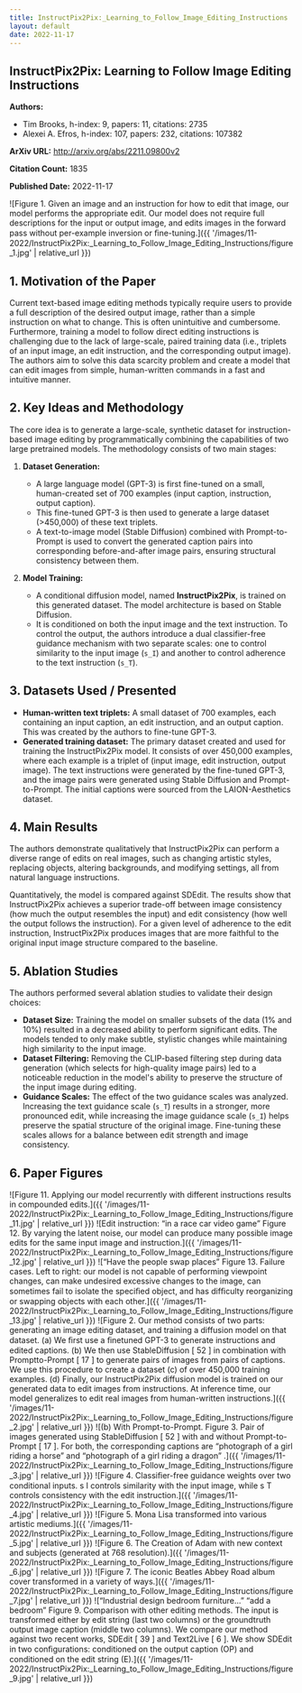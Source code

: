 ```yaml
---
title: InstructPix2Pix:_Learning_to_Follow_Image_Editing_Instructions
layout: default
date: 2022-11-17
---
```

## InstructPix2Pix: Learning to Follow Image Editing Instructions
**Authors:**
- Tim Brooks, h-index: 9, papers: 11, citations: 2735
- Alexei A. Efros, h-index: 107, papers: 232, citations: 107382

**ArXiv URL:** http://arxiv.org/abs/2211.09800v2

**Citation Count:** 1835

**Published Date:** 2022-11-17

![Figure 1. Given an image and an instruction for how to edit that image, our model performs the appropriate edit. Our model does not require full descriptions for the input or output image, and edits images in the forward pass without per-example inversion or ﬁne-tuning.]({{ '/images/11-2022/InstructPix2Pix:_Learning_to_Follow_Image_Editing_Instructions/figure_1.jpg' | relative_url }})
## 1. Motivation of the Paper
Current text-based image editing methods typically require users to provide a full description of the desired output image, rather than a simple instruction on what to change. This is often unintuitive and cumbersome. Furthermore, training a model to follow direct editing instructions is challenging due to the lack of large-scale, paired training data (i.e., triplets of an input image, an edit instruction, and the corresponding output image). The authors aim to solve this data scarcity problem and create a model that can edit images from simple, human-written commands in a fast and intuitive manner.

## 2. Key Ideas and Methodology
The core idea is to generate a large-scale, synthetic dataset for instruction-based image editing by programmatically combining the capabilities of two large pretrained models. The methodology consists of two main stages:

1.  **Dataset Generation:**
    *   A large language model (GPT-3) is first fine-tuned on a small, human-created set of 700 examples (input caption, instruction, output caption).
    *   This fine-tuned GPT-3 is then used to generate a large dataset (>450,000) of these text triplets.
    *   A text-to-image model (Stable Diffusion) combined with Prompt-to-Prompt is used to convert the generated caption pairs into corresponding before-and-after image pairs, ensuring structural consistency between them.

2.  **Model Training:**
    *   A conditional diffusion model, named **InstructPix2Pix**, is trained on this generated dataset. The model architecture is based on Stable Diffusion.
    *   It is conditioned on both the input image and the text instruction. To control the output, the authors introduce a dual classifier-free guidance mechanism with two separate scales: one to control similarity to the input image (`s_I`) and another to control adherence to the text instruction (`s_T`).

## 3. Datasets Used / Presented
*   **Human-written text triplets:** A small dataset of 700 examples, each containing an input caption, an edit instruction, and an output caption. This was created by the authors to fine-tune GPT-3.
*   **Generated training dataset:** The primary dataset created and used for training the InstructPix2Pix model. It consists of over 450,000 examples, where each example is a triplet of (input image, edit instruction, output image). The text instructions were generated by the fine-tuned GPT-3, and the image pairs were generated using Stable Diffusion and Prompt-to-Prompt. The initial captions were sourced from the LAION-Aesthetics dataset.

## 4. Main Results
The authors demonstrate qualitatively that InstructPix2Pix can perform a diverse range of edits on real images, such as changing artistic styles, replacing objects, altering backgrounds, and modifying settings, all from natural language instructions.

Quantitatively, the model is compared against SDEdit. The results show that InstructPix2Pix achieves a superior trade-off between image consistency (how much the output resembles the input) and edit consistency (how well the output follows the instruction). For a given level of adherence to the edit instruction, InstructPix2Pix produces images that are more faithful to the original input image structure compared to the baseline.

## 5. Ablation Studies
The authors performed several ablation studies to validate their design choices:

*   **Dataset Size:** Training the model on smaller subsets of the data (1% and 10%) resulted in a decreased ability to perform significant edits. The models tended to only make subtle, stylistic changes while maintaining high similarity to the input image.
*   **Dataset Filtering:** Removing the CLIP-based filtering step during data generation (which selects for high-quality image pairs) led to a noticeable reduction in the model's ability to preserve the structure of the input image during editing.
*   **Guidance Scales:** The effect of the two guidance scales was analyzed. Increasing the text guidance scale (`s_T`) results in a stronger, more pronounced edit, while increasing the image guidance scale (`s_I`) helps preserve the spatial structure of the original image. Fine-tuning these scales allows for a balance between edit strength and image consistency.

## 6. Paper Figures
![Figure 11. Applying our model recurrently with different instructions results in compounded edits.]({{ '/images/11-2022/InstructPix2Pix:_Learning_to_Follow_Image_Editing_Instructions/figure_11.jpg' | relative_url }})
![Edit instruction: “in a race car video game” Figure 12. By varying the latent noise, our model can produce many possible image edits for the same input image and instruction.]({{ '/images/11-2022/InstructPix2Pix:_Learning_to_Follow_Image_Editing_Instructions/figure_12.jpg' | relative_url }})
![“Have the people swap places” Figure 13. Failure cases. Left to right: our model is not capable of performing viewpoint changes, can make undesired excessive changes to the image, can sometimes fail to isolate the speciﬁed object, and has difﬁculty reorganizing or swapping objects with each other.]({{ '/images/11-2022/InstructPix2Pix:_Learning_to_Follow_Image_Editing_Instructions/figure_13.jpg' | relative_url }})
![Figure 2. Our method consists of two parts: generating an image editing dataset, and training a diffusion model on that dataset. (a) We ﬁrst use a ﬁnetuned GPT-3 to generate instructions and edited captions. (b) We then use StableDiffusion [ 52 ] in combination with Promptto-Prompt [ 17 ] to generate pairs of images from pairs of captions. We use this procedure to create a dataset (c) of over 450,000 training examples. (d) Finally, our InstructPix2Pix diffusion model is trained on our generated data to edit images from instructions. At inference time, our model generalizes to edit real images from human-written instructions.]({{ '/images/11-2022/InstructPix2Pix:_Learning_to_Follow_Image_Editing_Instructions/figure_2.jpg' | relative_url }})
![(b) With Prompt-to-Prompt. Figure 3. Pair of images generated using StableDiffusion [ 52 ] with and without Prompt-to-Prompt [ 17 ]. For both, the corresponding captions are “photograph of a girl riding a horse” and “photograph of a girl riding a dragon” .]({{ '/images/11-2022/InstructPix2Pix:_Learning_to_Follow_Image_Editing_Instructions/figure_3.jpg' | relative_url }})
![Figure 4. Classiﬁer-free guidance weights over two conditional inputs. s I controls similarity with the input image, while s T controls consistency with the edit instruction.]({{ '/images/11-2022/InstructPix2Pix:_Learning_to_Follow_Image_Editing_Instructions/figure_4.jpg' | relative_url }})
![Figure 5. Mona Lisa transformed into various artistic mediums.]({{ '/images/11-2022/InstructPix2Pix:_Learning_to_Follow_Image_Editing_Instructions/figure_5.jpg' | relative_url }})
![Figure 6. The Creation of Adam with new context and subjects (generated at 768 resolution).]({{ '/images/11-2022/InstructPix2Pix:_Learning_to_Follow_Image_Editing_Instructions/figure_6.jpg' | relative_url }})
![Figure 7. The iconic Beatles Abbey Road album cover transformed in a variety of ways.]({{ '/images/11-2022/InstructPix2Pix:_Learning_to_Follow_Image_Editing_Instructions/figure_7.jpg' | relative_url }})
![“Industrial design bedroom furniture...” “add a bedroom” Figure 9. Comparison with other editing methods. The input is transformed either by edit string (last two columns) or the groundtruth output image caption (middle two columns). We compare our method against two recent works, SDEdit [ 39 ] and Text2Live [ 6 ]. We show SDEdit in two conﬁgurations: conditioned on the output caption (OP) and conditioned on the edit string (E).]({{ '/images/11-2022/InstructPix2Pix:_Learning_to_Follow_Image_Editing_Instructions/figure_9.jpg' | relative_url }})
